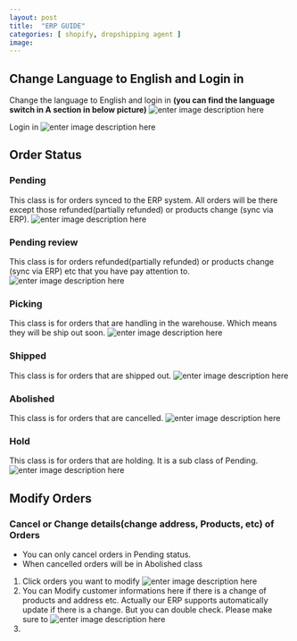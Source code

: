 ```yaml
---
layout: post
title:  "ERP GUIDE"
categories: [ shopify, dropshipping agent ]
image: 
---
```

##  Change Language to English and Login in
Change the language to English and login in
**(you can find the language switch in A section in below picture)**
![enter image description here](https://blog.nichepik.com/assets/images/erp_1.png)

Login in
![enter image description here](https://blog.nichepik.com/assets/images/erp_2.png)

## Order Status
### Pending
This class is for orders synced to the ERP system. All orders will be there except those refunded(partially refunded) or products change (sync via ERP).
![enter image description here](https://blog.nichepik.com/assets/images/ERP_3.png)

### Pending review
This class is for orders refunded(partially refunded) or products change (sync via ERP) etc that you have pay attention to.
![enter image description here](https://blog.nichepik.com/assets/images/erp_4.png)
### Picking
This class is for orders that are handling in the warehouse. Which means they will be ship out soon.
![enter image description here](https://blog.nichepik.com/assets/images/ERP_5.png)
### Shipped
This class is for orders that are shipped out.
![enter image description here](https://blog.nichepik.com/assets/images/erp_7.png)
### Abolished
This class is for orders that are cancelled.
![enter image description here](https://blog.nichepik.com/assets/images/ERP_6.png)
### Hold 
This class is for orders that are holding. It is a sub class of Pending.
![enter image description here](https://blog.nichepik.com/assets/images/ERP_8.png)
## Modify Orders
### Cancel or Change details(change address, Products, etc) of Orders
- You can only cancel orders in Pending status.
- When cancelled orders will be in Abolished class
1. Click orders you want to modify
![enter image description here](https://blog.nichepik.com/assets/images/erp12261.png)
2. You can Modify customer informations here if there is a change of products and address etc. Actually our ERP supports automatically update if there is a change. But you can double check. Please make sure to 
![enter image description here](https://blog.nichepik.com/assets/images/erp12262.png)
3. 









<!--stackedit_data:
eyJoaXN0b3J5IjpbLTE1NjQ0NTE4MDQsMTU0OTkzMTgzNyw3Mz
kzNDc1MDksLTE2MDU3MzYxNDMsLTEwNjAzNTcwNDksODgxNDY3
OTg4LDE3NzI4NjA2MTQsMTg2NzY2ODY5OSw1MDMyNzE5NzEsLT
czNDc1MzIzOCwyMDM0MDk0NTE4LC0xNzAxMjk5MjU1LC0xNTQ3
OTY4MTMwLC01MjM2NjY4NDQsMTgwNjY2ODAzOF19
-->